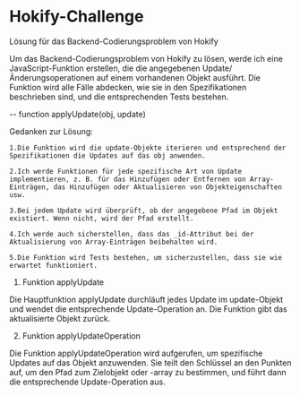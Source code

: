# Hokify-Challenge

Lösung für das Backend-Codierungsproblem von Hokify

Um das Backend-Codierungsproblem von Hokify zu lösen, werde ich eine JavaScript-Funktion erstellen, die die angegebenen Update/Änderungsoperationen auf einem vorhandenen Objekt ausführt. Die Funktion wird alle Fälle abdecken, wie sie in den Spezifikationen beschrieben sind, und die entsprechenden Tests bestehen.

-- function applyUpdate(obj, update)

Gedanken zur Lösung:

    1.Die Funktion wird die update-Objekte iterieren und entsprechend der Spezifikationen die Updates auf das obj anwenden.

    2.Ich werde Funktionen für jede spezifische Art von Update implementieren, z. B. für das Hinzufügen oder Entfernen von Array-Einträgen, das Hinzufügen oder Aktualisieren von Objekteigenschaften usw.

    3.Bei jedem Update wird überprüft, ob der angegebene Pfad im Objekt existiert. Wenn nicht, wird der Pfad erstellt.

    4.Ich werde auch sicherstellen, dass das _id-Attribut bei der Aktualisierung von Array-Einträgen beibehalten wird.

    5.Die Funktion wird Tests bestehen, um sicherzustellen, dass sie wie erwartet funktioniert.

1. Funktion applyUpdate

Die Hauptfunktion applyUpdate durchläuft jedes Update im update-Objekt und wendet die entsprechende Update-Operation an. Die Funktion gibt das aktualisierte Objekt zurück.

2. Funktion applyUpdateOperation

Die Funktion applyUpdateOperation wird aufgerufen, um spezifische Updates auf das Objekt anzuwenden. Sie teilt den Schlüssel an den Punkten auf, um den Pfad zum Zielobjekt oder -array zu bestimmen, und führt dann die entsprechende Update-Operation aus.
